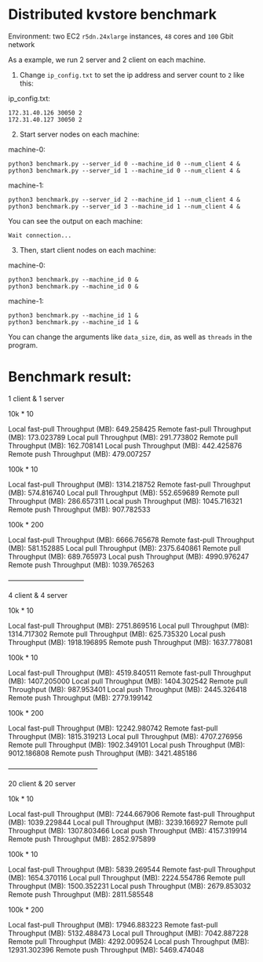 # Distributed kvstore benchmark

Environment: two EC2 `r5dn.24xlarge` instances, `48` cores and `100` Gbit network

As a example, we run 2 server and 2 client on each machine.

1. Change `ip_config.txt` to set the ip address and server count to `2` like this:

ip_config.txt:

    172.31.40.126 30050 2
    172.31.40.127 30050 2

2. Start server nodes on each machine:

machine-0: 

    python3 benchmark.py --server_id 0 --machine_id 0 --num_client 4 &
    python3 benchmark.py --server_id 1 --machine_id 0 --num_client 4 &

machine-1:

    python3 benchmark.py --server_id 2 --machine_id 1 --num_client 4 &
    python3 benchmark.py --server_id 3 --machine_id 1 --num_client 4 &
    
You can see the output on each machine:

    Wait connection...
    
3. Then, start client nodes on each machine:

machine-0:

    python3 benchmark.py --machine_id 0 &
    python3 benchmark.py --machine_id 0 &

machine-1:

    python3 benchmark.py --machine_id 1 &
    python3 benchmark.py --machine_id 1 &
    
You can change the arguments like `data_size`, `dim`, as well as `threads` in the program.

Benchmark result:
==================

1 client & 1 server

10k * 10

Local fast-pull Throughput (MB): 649.258425
Remote fast-pull Throughput (MB): 173.023789
Local pull Throughput (MB): 291.773802
Remote pull Throughput (MB): 162.708141
Local push Throughput (MB): 442.425876
Remote push Throughput (MB): 479.007257

100k * 10

Local fast-pull Throughput (MB): 1314.218752
Remote fast-pull Throughput (MB): 574.816740
Local pull Throughput (MB): 552.659689
Remote pull Throughput (MB): 286.657311
Local push Throughput (MB): 1045.716321
Remote push Throughput (MB): 907.782533

100k * 200

Local fast-pull Throughput (MB): 6666.765678
Remote fast-pull Throughput (MB): 581.152885
Local pull Throughput (MB): 2375.640861
Remote pull Throughput (MB): 689.765973
Local push Throughput (MB): 4990.976247
Remote push Throughput (MB): 1039.765263


———————————

4 client & 4 server

10k * 10

Local fast-pull Throughput (MB): 2751.869516
Local pull Throughput (MB): 1314.717302
Remote pull Throughput (MB): 625.735320
Local push Throughput (MB): 1918.196895
Remote push Throughput (MB): 1637.778081

100k * 10

Local fast-pull Throughput (MB): 4519.840511
Remote fast-pull Throughput (MB): 1407.205000
Local pull Throughput (MB): 1404.302542
Remote pull Throughput (MB): 987.953401
Local push Throughput (MB): 2445.326418
Remote push Throughput (MB): 2779.199142

100k * 200

Local fast-pull Throughput (MB): 12242.980742
Remote fast-pull Throughput (MB): 1815.319213
Local pull Throughput (MB): 4707.276956
Remote pull Throughput (MB): 1902.349101
Local push Throughput (MB): 9012.186808
Remote push Throughput (MB): 3421.485186

—————————————

20 client & 20 server

10k * 10

Local fast-pull Throughput (MB): 7244.667906
Remote fast-pull Throughput (MB): 1039.229844
Local pull Throughput (MB): 3239.166927
Remote pull Throughput (MB): 1307.803466
Local push Throughput (MB): 4157.319914
Remote push Throughput (MB): 2852.975899

100k * 10

Local fast-pull Throughput (MB): 5839.269544
Remote fast-pull Throughput (MB): 1654.370116
Local pull Throughput (MB): 2224.554786
Remote pull Throughput (MB): 1500.352231
Local push Throughput (MB): 2679.853032
Remote push Throughput (MB): 2811.585548

100k * 200

Local fast-pull Throughput (MB): 17946.883223
Remote fast-pull Throughput (MB): 5132.488473
Local pull Throughput (MB): 7042.887228
Remote pull Throughput (MB): 4292.009524
Local push Throughput (MB): 12931.302396
Remote push Throughput (MB): 5469.474048